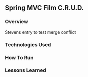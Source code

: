 ## Spring MVC Film C.R.U.D.

### Overview

Stevens entry to test merge conflict

### Technologies Used

### How To Run

### Lessons Learned
